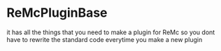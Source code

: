 # ReMcPluginBase
it has all the things that you need to make a plugin for ReMc so you dont have to rewrite the standard code everytime you make a new plugin
